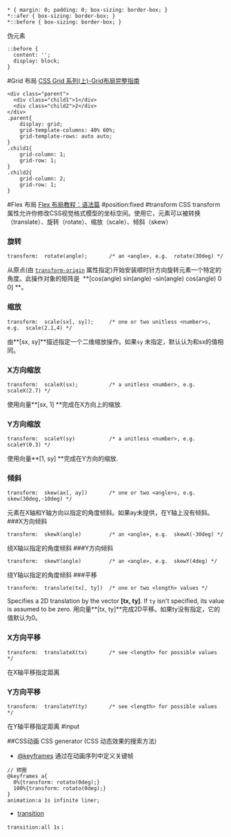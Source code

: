 ```
* { margin: 0; padding: 0; box-sizing: border-box; }
*::afer { box-sizing: border-box; }
*::before { box-sizing: border-box; }
```
伪元素
```
::before {
  content: '';
  display: block;
}
```
#Grid 布局
[CSS Grid 系列(上)-Grid布局完整指南](https://zhuanlan.zhihu.com/p/33030746)
```
<div class="parent">
  <div class="child1">1</div>
  <div class="child2">2</div>
</div>
.parent{
    display: grid;
    grid-template-columns: 40% 60%;
    grid-template-rows: auto auto;
}
.child1{
    grid-column: 1;
    grid-row: 1;
}
.child2{
    grid-column: 2;
    grid-row: 1;
}
```
#Flex 布局
[Flex 布局教程：语法篇](http://www.ruanyifeng.com/blog/2015/07/flex-grammar.html)
#position:fixed
#transform
CSS transform 属性允许你修改CSS视觉格式模型的坐标空间。使用它，元素可以被转换（translate）、旋转（rotate）、缩放（scale）、倾斜（skew）
### 旋转
```
transform:  rotate(angle);       /* an <angle>, e.g.  rotate(30deg) */
```
从原点(由 [`transform-origin`](https://developer.mozilla.org/zh-CN/docs/Web/CSS/transform-origin "transform-origin CSS属性让你更改一个元素变形的原点。") 属性指定)开始安装顺时针方向旋转元素一个特定的角度。此操作对象的矩阵是  **[cos(angle) sin(angle) -sin(angle) cos(angle) 0 0] **。
### 缩放
```
transform:  scale(sx[, sy]);     /* one or two unitless <number>s, e.g.  scale(2.1,4) */
```
由**[sx, sy]**描述指定一个二维缩放操作。如果`sy` 未指定，默认认为和sx的值相同。
### X方向缩放
```
transform:  scaleX(sx);          /* a unitless <number>, e.g.  scaleX(2.7) */
```
使用向量**[sx, 1] **完成在X方向上的缩放.
### Y方向缩放
```
transform:  scaleY(sy)           /* a unitless <number>, e.g.  scaleY(0.3) */
```
使用向量**[1, sy] **完成在Y方向的缩放.
### 倾斜
```
transform:  skew(ax[, ay])       /* one or two <angle>s, e.g.  skew(30deg,-10deg) */
```
元素在X轴和Y轴方向以指定的角度倾斜。如果ay未提供，在Y轴上没有倾斜。
###X方向倾斜
```
transform:  skewX(angle)         /* an <angle>, e.g.  skewX(-30deg) */
```
绕X轴以指定的角度倾斜
###Y方向倾斜
```
transform:  skewY(angle)         /* an <angle>, e.g.  skewY(4deg) */
```
绕Y轴以指定的角度倾斜
###平移
```
transform:  translate(tx[, ty])  /* one or two <length> values */
```
Specifies a 2D translation by the vector **[tx, ty]**. If `ty` isn't specified, its value is assumed to be zero.
用向量**[tx, ty]**完成2D平移。如果ty没有指定，它的值默认为0。
### X方向平移
```
transform:  translateX(tx)       /* see <length> for possible values */
```
在X轴平移指定距离
### Y方向平移
```
transform:  translateY(ty)       /* see <length> for possible values */
```
在Y轴平移指定距离
#input

##CSS动画
CSS generator (CSS 动态效果的搜索方法)
- [@keyframes](https://developer.mozilla.org/zh-CN/docs/Web/CSS/@keyframes) 通过在动画序列中定义关键帧
```
// 转圈
@keyframes a{
  0%{transform: rotato(0deg);}
  100%{transform: rotato(0deg);}
}
animation:a 1s infinite liner;
```
- [transition](https://developer.mozilla.org/zh-CN/docs/Web/CSS/CSS_Transitions/Using_CSS_transitions)
```
transition:all 1s；
```
